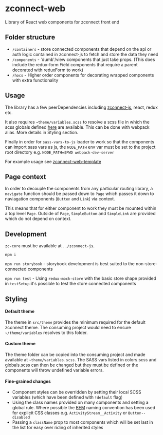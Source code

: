 # zconnect-web
Library of React web components for zconnect front end

## Folder structure

- `/containers` - store connected components that depend on the api or auth logic contained in zconnect-js to fetch and store the data they need
- `/components` - 'dumb'/view components that just take props. (This does include the redux-form Field components that require a parent decorated with reduxForm to work)
- `/hocs` - Higher order components for decorating wrapped components with extra functionality

## Usage

The library has a few peerDependencies including [zconnect-js](https://github.com/zconnect-iot/zconnect-js), react, redux etc.

It also requires `~theme/variables.scss` to resolve a scss file in which the scss globals defined [here](theme/globals.scss) are available. This can be done with webpack alias. More details in Styling section.

Finally in order for `sass-vars-to-js` loader to work so that the components can import sass vars as js, the `NODE_PATH` env var must be set to the project root directory e.g. `NODE_PATH=$PWD webpack-dev-server`

For example usage see [zconnect-web-template](https://github.com/zconnect-iot/zconnect-web-template)

## Page context

In order to decouple the components from any particular routing library, a `navigate` function should be passed down to `Page` which passes it down to naviagation components (`Button` and `Link`) via context.

This means that for either component to work they must be mounted within a top level `Page`. Outside of `Page`, `SimpleButton` and `SimpleLink` are provided which do not depend on context.

## Development

`zc-core` must be available at `../zconnect-js`.

`npm i`

`npm run storybook` - storybook development is best suited to the non-store-connected components

`npm run test` - Using `redux-mock-store` with the basic store shape provided in `testSetup` it's possible to test the store connected components


## Styling

#### Default theme
The theme in `src/theme` provides the minimum required for the default zconnect theme. The consuming project would need to ensure `~/theme/variables` resolves to this folder.

#### Custom theme
The theme folder can be copied into the consuming project and made available at `~theme/variables.scss`. The SASS vars listed in colors.scss and globals.scss can then be changed but they must be defined or the components will throw undefined variable errors.

#### Fine-grained changes

- Component styles can be overridden by setting their local SCSS variables (which have been defined with `!default` flag)
- Using the class names provided on many components and setting a global rule. Where possible the [BEM](https://en.bem.info/methodology/) naming convention has been used for explicit CSS classes e.g. `ActivityStream__Activity` or `Button--disabled`
- Passing a `className` prop to most components which will be set last in the list for easy over riding of inherited styles
